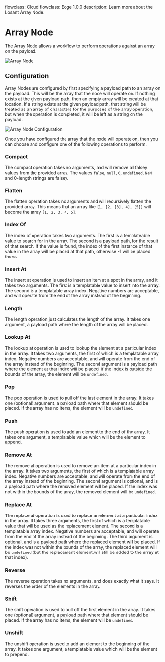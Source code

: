 flowclass: Cloud
flowclass: Edge 1.0.0
description: Learn more about the Losant Array Node.

# Array Node

The Array Node allows a workflow to perform operations against an array on the payload.

![Array Node](/images/workflows/logic/array-node.png "Array Node")

## Configuration

Array Nodes are configured by first specifying a payload path to an array on the payload. This will be the array that the node will operate on. If nothing exists at the given payload path, then an empty array will be created at that location. If a string exists at the given payload path, that string will be treated as an array of characters for the purposes of the array operation, but when the operation is completed, it will be left as a string on the payload.

![Array Node Configuration](/images/workflows/logic/array-node-config.png "Array Node Configuration")

Once you have configured the array that the node will operate on, then you can choose and configure one of the following operations to perform.

### Compact

The compact operation takes no arguments, and will remove all falsey values from the provided array. The values `false`, `null`, `0`, `undefined`, `NaN` and 0-length strings are falsey.

### Flatten

The flatten operation takes no arguments and will recursively flatten the provided array. This means that an array like `[1, [2, [3], 4], [5]]` will become the array `[1, 2, 3, 4, 5]`.

### Index Of

The index of operation takes two arguments. The first is a templateable value to search for in the array. The second is a payload path, for the result of that search. If the value is found, the index of the first instance of that value in the array will be placed at that path, otherwise -1 will be placed there.

### Insert At

The insert at operation is used to insert an item at a spot in the array, and it takes two arguments. The first is a templatable value to insert into the array. The second is a templatable array index. Negative numbers are acceptable, and will operate from the end of the array instead of the beginning.

### Length

The length operation just calculates the length of the array. It takes one argument, a payload path where the length of the array will be placed.

### Lookup At

The lookup at operation is used to lookup the element at a particular index in the array. It takes two arguments, the first of which is a templatable array index. Negative numbers are acceptable, and will operate from the end of the array instead of the beginning. The second argument is a payload path where the element at that index will be placed. If the index is outside the bounds of the array, the element will be `undefined`.

### Pop

The pop operation is used to pull off the last element in the array. It takes one (optional) argument, a payload path where that element should be placed. If the array has no items, the element will be `undefined`.

### Push

The push operation is used to add an element to the end of the array. It takes one argument, a templatable value which will be the element to append.

### Remove At

The remove at operation is used to remove am item at a particular index in the array. It takes two arguments, the first of which is a templatable array index. Negative numbers are acceptable, and will operate from the end of the array instead of the beginning. The second argument is optional, and is a payload path where the removed element will be placed. If the index was not within the bounds of the array, the removed element will be `undefined`.

### Replace At

The replace at operation is used to replace an element at a particular index in the array. It takes three arguments, the first of which is a templatable value that will be used as the replacement element. The second is a templatable array index. Negative numbers are acceptable, and will operate from the end of the array instead of the beginning. The third argument is optional, and is a payload path where the replaced element will be placed. If the index was not within the bounds of the array, the replaced element will be `undefined` (but the replacement element.will still be added to the array at that index).

### Reverse

The reverse operation takes no arguments, and does exactly what it says. It reverses the order of the elements in the array.

### Shift

The shift operation is used to pull off the first element in the array. It takes one (optional) argument, a payload path where that element should be placed. If the array has no items, the element will be `undefined`.

### Unshift

The unshift operation is used to add an element to the beginning of the array. It takes one argument, a templatable value which will be the element to prepend.

